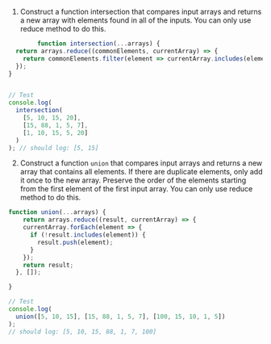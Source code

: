 1. Construct a function intersection that compares input arrays and returns a new array with elements found in all of the inputs. You can only use reduce method to do this.

```js
        function intersection(...arrays) {
  return arrays.reduce((commonElements, currentArray) => {
    return commonElements.filter(element => currentArray.includes(element));
  });
}


// Test
console.log(
  intersection(
    [5, 10, 15, 20],
    [15, 88, 1, 5, 7],
    [1, 10, 15, 5, 20]
  )
); // should log: [5, 15]

```

2. Construct a function `union` that compares input arrays and returns a new array that contains all elements. If there are duplicate elements, only add it once to the new array. Preserve the order of the elements starting from the first element of the first input array. You can only use reduce method to do this.

```js
function union(...arrays) {
    return arrays.reduce((result, currentArray) => {
    currentArray.forEach(element => {
      if (!result.includes(element)) {
        result.push(element);
      }
    });
    return result;
  }, []);

}

// Test
console.log(
  union([5, 10, 15], [15, 88, 1, 5, 7], [100, 15, 10, 1, 5])
);
// should log: [5, 10, 15, 88, 1, 7, 100]
```
